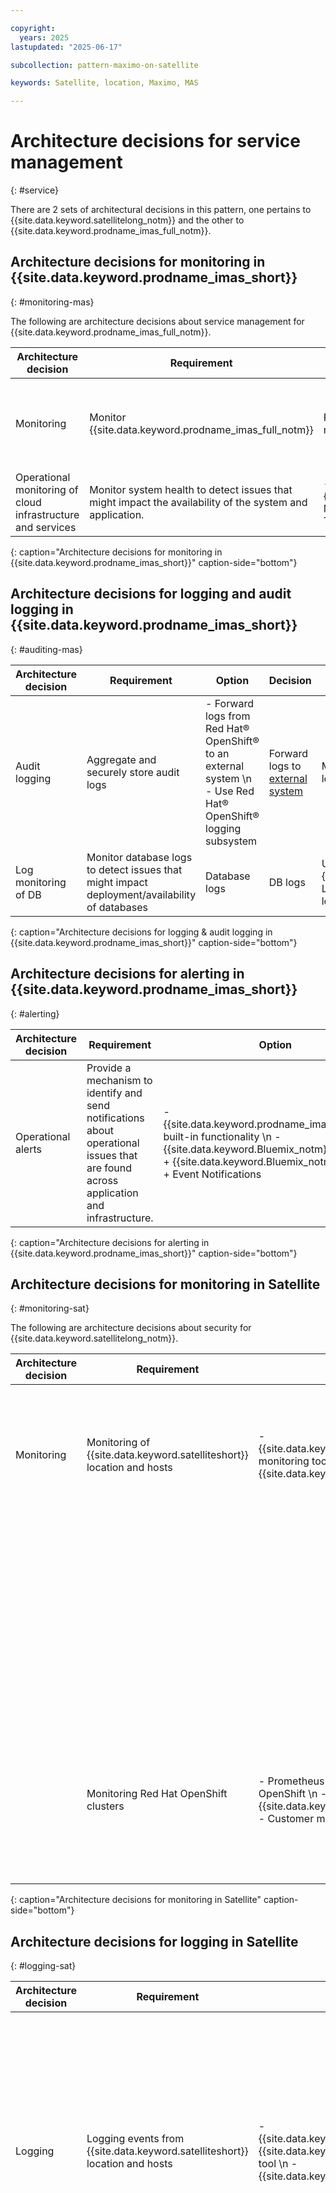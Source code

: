 ```yaml
---

copyright:
  years: 2025
lastupdated: "2025-06-17"

subcollection: pattern-maximo-on-satellite

keywords: Satellite, location, Maximo, MAS

---
```


# Architecture decisions for service management
{: #service}

There are 2 sets of architectural decisions in this pattern, one pertains to {{site.data.keyword.satellitelong_notm}} and the other to {{site.data.keyword.prodname_imas_full_notm}}.

## Architecture decisions for monitoring in {{site.data.keyword.prodname_imas_short}}
{: #monitoring-mas}

The following are architecture decisions about service management for {{site.data.keyword.prodname_imas_full_notm}}.

| Architecture decision | Requirement | Option | Decision | Rationale |
|---|---|---|---|---|
| Monitoring | Monitor {{site.data.keyword.prodname_imas_full_notm}} | Red Hat® OpenShift® cluster monitoring + Grafana | OpenShift® cluster monitoring + Grafana | {{site.data.keyword.prodname_imas_full_notm}} applications provide application level metrics and dashboards for monitoring application health and performance. \n RHOCP is preconfigured with a Grafana instance for visualizing Prometheus metrics from compute nodes in the cluster. |
| Operational monitoring of cloud infrastructure and services | Monitor system health to detect issues that might impact the availability of the system and application. | - {{site.data.keyword.Bluemix_notm}} Monitoring \n - BYO Monitoring Tool | {{site.data.keyword.Bluemix_notm}} Monitoring | {{site.data.keyword.Bluemix_notm}} Monitoring collects and monitors operational metrics for cloud infrastructure as well as the cloud platform and services and provides a single view for all metrics |
{: caption="Architecture decisions for monitoring in {{site.data.keyword.prodname_imas_short}}" caption-side="bottom"}


## Architecture decisions for logging and audit logging in {{site.data.keyword.prodname_imas_short}}
{: #auditing-mas}

| Architecture decision | Requirement | Option | Decision | Rationale |
|---|---|---|---|---|
| Audit logging | Aggregate and securely store audit logs | - Forward logs from Red Hat® OpenShift® to an external system \n - Use Red Hat® OpenShift® logging subsystem | Forward logs to [external system](https://www.ibm.com/docs/en/mas-cd/continuous-delivery?topic=administering-audit-logging-in-maximo-application-suite) | Most enterprises have external logging system |
| Log monitoring of DB | Monitor database logs to detect issues that might impact deployment/availability of databases | Database logs | DB logs | Use the DB logs along with {{site.data.keyword.Bluemix_notm}} Logging to get more DB-specific log information. |
{: caption="Architecture decisions for logging & audit logging in {{site.data.keyword.prodname_imas_short}}" caption-side="bottom"}

## Architecture decisions for alerting in {{site.data.keyword.prodname_imas_short}}
{: #alerting}

| Architecture decision | Requirement |  Option | Decision | Rationale |
|---|---|---|---|---|
| Operational alerts | Provide a mechanism to identify and send notifications about operational issues that are found across application and infrastructure. | - {{site.data.keyword.prodname_imas_full_notm}} built-in functionality  \n - {{site.data.keyword.Bluemix_notm}} Monitoring +  {{site.data.keyword.Bluemix_notm}} Logging + Event Notifications | {{site.data.keyword.prodname_imas_full_notm}} built-in functionality. | {{site.data.keyword.prodname_imas_full_notm}} has the ability to configure services to automatically restart after a failure and keep multiple instances of the service in operation. There's no need to define an alert and wait for it to notify operations personnel. |
{: caption="Architecture decisions for alerting in {{site.data.keyword.prodname_imas_short}}" caption-side="bottom"}



## Architecture decisions for monitoring in Satellite
{: #monitoring-sat}

The following are architecture decisions about security for {{site.data.keyword.satellitelong_notm}}.

| Architecture decision | Requirement | Option | Decision | Rationale |
|---|---|---|---|---|
|  Monitoring | Monitoring of {{site.data.keyword.satelliteshort}} location and hosts | - {{site.data.keyword.satellitelong_notm}} monitoring tool \n - {{site.data.keyword.monitoringlong}} |	{{site.data.keyword.satellitelong_notm}} monitoring tool | By default, {{site.data.keyword.satellitelong_notm}} automatically monitors and resolves certain alerts for the {{site.data.keyword.satelliteshort}} location setup and host infrastructure that can be accessed through {{site.data.keyword.satellitelong_notm}} console and CLI. \n For more information, see [Default monitoring for {{site.data.keyword.satelliteshort}}](/docs/satellite?topic=satellite-monitor).|
| | | | {{site.data.keyword.monitoringlong}} | {{site.data.keyword.satellitelong_notm}} can be integrated with a customer-owned {{site.data.keyword.monitoringlong}} instance that is enabled for platform-level metrics to provide more detailed metrics. The monitoring instance can be configured to collect metrics for both the {{site.data.keyword.satelliteshort}} location and {{site.data.keyword.satelliteshort}}-enabled services that run in the {{site.data.keyword.satelliteshort}} location. |
|  | Monitoring Red Hat OpenShift clusters | - Prometheus and Grafana on Red Hat OpenShift \n - {{site.data.keyword.monitoringlong}} \n  - Customer monitoring tool | {{site.data.keyword.monitoringlong}} | Manually deploy monitoring agents in Red Hat OpenShift clusters to forward metrics to a customer-owned {{site.data.keyword.monitoringlong}} instance and get unified views of metrics for Red Hat OpenShift clusters and other cloud services that run at the {{site.data.keyword.satelliteshort}} location and within the {{site.data.keyword.satelliteshort}} managed-from region. For more information, see [Setting up monitoring for clusters](/docs/satellite?topic=satellite-monitor). |
{: caption="Architecture decisions for monitoring in Satellite" caption-side="bottom"}

## Architecture decisions for logging in Satellite
{: #logging-sat}

| Architecture decision | Requirement | Option | Decision | Rationale |
|---|---|---|---|---|
| Logging  | Logging events from {{site.data.keyword.satelliteshort}} location and hosts | - {{site.data.keyword.satellitelong_notm}} {{site.data.keyword.loganalysisshort}} tool \n - {{site.data.keyword.logs_full_notm}} | {{site.data.keyword.satellitelong_notm}} cloud logs tool | By default, {{site.data.keyword.satellitelong_notm}} automatically generates a set of logs for the {{site.data.keyword.satelliteshort}} location that can be accessed through the {{site.data.keyword.satellitelong_notm}} built-in cloud logs dashboard tools. \n For more information, see [Analyzing Logs for {{site.data.keyword.satelliteshort}} Location](/docs/satellite?topic=satellite-health). The {{site.data.keyword.Bluemix_notm}} Logs service can be configured to collect metrics for both the {{site.data.keyword.satelliteshort}} location and {{site.data.keyword.satelliteshort}}-enabled services that run in the {{site.data.keyword.satelliteshort}} location. |
| | | | {{site.data.keyword.logs_full_notm}} | {{site.data.keyword.satellitelong_notm}} can be integrated with a customer provisioned {{site.data.keyword.logs_full_notm}} instance that is enabled for platform-level logs to get a comprehensive view and tools to manage logs for {{site.data.keyword.satellitelong_notm}} and other {{site.data.keyword.Bluemix_notm}} resources. |
|  | Logging events from Red Hat OpenShift clusters | - EFK stack on Red Hat OpenShift \n - {{site.data.keyword.logs_full_notm}} \n - Customer logging tool | {{site.data.keyword.logs_full_notm}} | Manually deploy logging agents in Red Hat OpenShift clusters to forward cluster logs to a customer-owned {{site.data.keyword.satellitelong_notm}} and get a comprehensive view of logs for Red Hat OpenShift clusters and other cloud services that run at the {{site.data.keyword.satelliteshort}} location and within the {{site.data.keyword.satelliteshort}} managed-from region. For more information, see [Setting up Logging for Clusters](/docs/satellite?topic=satellite-health). |
{: caption="Architecture decisions for logging in Satellite" caption-side="bottom"}

## Architecture decisions for auditing in Satellite
{: #auditing-sat}

| Architecture decision | Requirement | Option | Decision | Rationale |
|---|---|---|---|---|
| Auditing | Tracking and auditing {{site.data.keyword.satelliteshort}} location events | {{site.data.keyword.logs_full}} | {{site.data.keyword.logs_full_notm}} | Customer-owned {{site.data.keyword.logs_full_notm}} instance for {{site.data.keyword.satellitelong_notm}} to forward audit events. {{site.data.keyword.logs_full_notm}} tracks how users and applications interact with {{site.data.keyword.satellitelong_notm}}. It can be used to investigate abnormal activity and critical actions and to comply with regulatory audit requirements. For more information, see [Auditing events for {{site.data.keyword.satelliteshort}}](/docs/satellite?topic=satellite-at_events). |
|  | Tracking and auditing Red Hat OpenShift clusters | - {{site.data.keyword.logs_full_notm}} \n - Customer tool | {{site.data.keyword.logs_full_notm}} | Red Hat OpenShift on {{site.data.keyword.Bluemix_notm}} automatically generates cluster management events and forwards these event logs to a customer-owned {{site.data.keyword.logs_full_notm}} instance. For more information, see [Events for {{site.data.keyword.satelliteshort}} clusters](/docs/satellite?topic=satellite-at_events). |
{: caption="Architecture decisions for auditing in Satellite" caption-side="bottom"}
